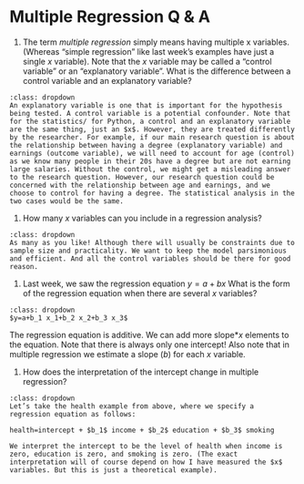 #  Multiple Regression Q & A

1. The term *multiple regression* simply means having multiple x
variables. (Whereas “simple regression” like last week’s examples have
just a single $x$ variable). Note that the $x$ variable may be called a
“control variable” or an “explanatory variable”. What is the difference between a control variable and an explanatory
variable?

```{admonition} Click to reveal answer
:class: dropdown
An explanatory variable is one that is important for the hypothesis being tested. A control variable is a potential confounder. Note that for the statistics/ for Python, a control and an explanatory variable are the same thing, just an $x$. However, they are treated differently by the researcher. For example, if our main research question is about the relationship between having a degree (explanatory variable) and earnings (outcome variable), we will need to account for age (control) as we know many people in their 20s have a degree but are not earning large salaries. Without the control, we might get a misleading answer to the research question. However, our research question could be concerned with the relationship between age and earnings, and we choose to control for having a degree. The statistical analysis in the two cases would be the same.
```

1. How many $x$ variables can you include in a regression analysis?

```{admonition} Click to reveal answer
:class: dropdown
As many as you like! Although there will usually be constraints due to sample size and practicality. We want to keep the model parsimonious and efficient. And all the control variables should be there for good reason. 
```

1. Last week, we saw the regression equation $y=a+bx$ 
What is the form of the regression equation when there are several $x$ variables?


```{admonition} Click to reveal answer
:class: dropdown
$y=a+b_1 x_1+b_2 x_2+b_3 x_3$
```
The regression equation is additive. We can add more slope*$x$
   elements to the equation. Note that there is always only one
   intercept! Also note that in multiple regression we estimate a
   slope ($b$) for each $x$ variable.

1. How does the interpretation of the intercept change in multiple regression?

```{admonition} Click to reveal answer
:class: dropdown
Let’s take the health example from above, where we specify a
regression equation as follows:

health=intercept + $b_1$ income + $b_2$ education + $b_3$ smoking

We interpret the intercept to be the level of health when income is zero, education is zero, and smoking is zero. (The exact interpretation will of course depend on how I have measured the $x$ variables. But this is just a theoretical example).

```
